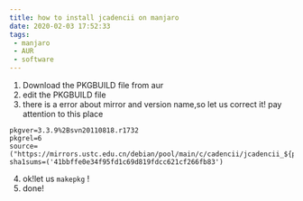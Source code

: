 ```yaml
---
title: how to install jcadencii on manjaro
date: 2020-02-03 17:52:33
tags: 
 - manjaro
 - AUR
 - software
---
```

1. Download the PKGBUILD file from aur
2. edit the PKGBUILD file
3. there is a error about mirror and version name,so let us correct it!
pay attention to this place
```
pkgver=3.3.9%2Bsvn20110818.r1732
pkgrel=6
source=("https://mirrors.ustc.edu.cn/debian/pool/main/c/cadencii/jcadencii_${pkgver}-${pkgrel}_all.deb")
sha1sums=('41bbffe0e34f95fd1c69d819fdcc621cf266fb83')
```
4. ok!let us `makepkg` !
5. done!
